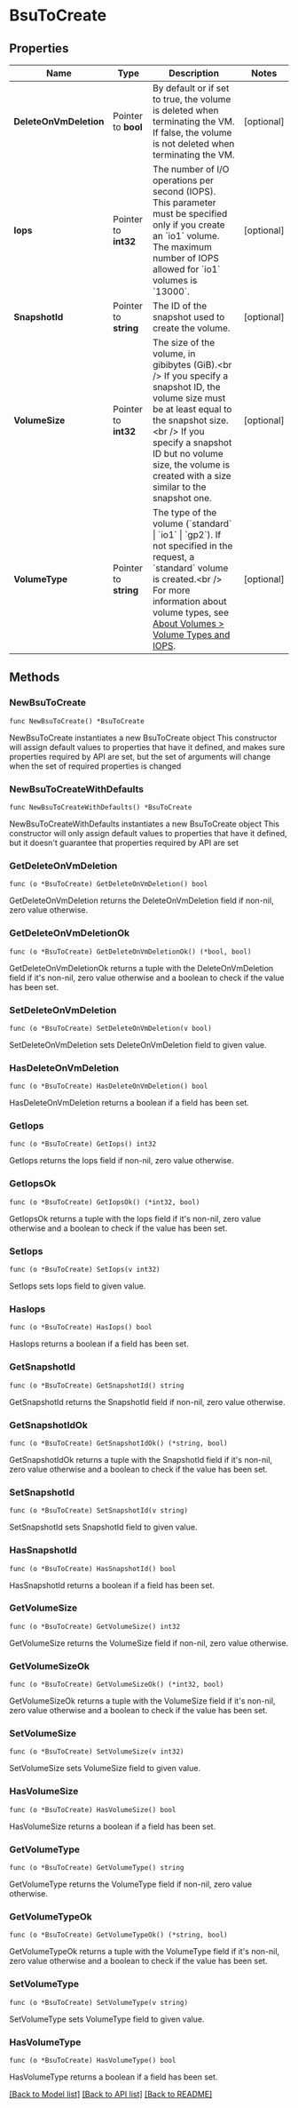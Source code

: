 # BsuToCreate

## Properties

Name | Type | Description | Notes
------------ | ------------- | ------------- | -------------
**DeleteOnVmDeletion** | Pointer to **bool** | By default or if set to true, the volume is deleted when terminating the VM. If false, the volume is not deleted when terminating the VM. | [optional] 
**Iops** | Pointer to **int32** | The number of I/O operations per second (IOPS). This parameter must be specified only if you create an &#x60;io1&#x60; volume. The maximum number of IOPS allowed for &#x60;io1&#x60; volumes is &#x60;13000&#x60;. | [optional] 
**SnapshotId** | Pointer to **string** | The ID of the snapshot used to create the volume. | [optional] 
**VolumeSize** | Pointer to **int32** | The size of the volume, in gibibytes (GiB).&lt;br /&gt; If you specify a snapshot ID, the volume size must be at least equal to the snapshot size.&lt;br /&gt; If you specify a snapshot ID but no volume size, the volume is created with a size similar to the snapshot one. | [optional] 
**VolumeType** | Pointer to **string** | The type of the volume (&#x60;standard&#x60; \\| &#x60;io1&#x60; \\| &#x60;gp2&#x60;). If not specified in the request, a &#x60;standard&#x60; volume is created.&lt;br /&gt; For more information about volume types, see [About Volumes &gt; Volume Types and IOPS](https://docs.outscale.com/en/userguide/About-Volumes.html#_volume_types_and_iops). | [optional] 

## Methods

### NewBsuToCreate

`func NewBsuToCreate() *BsuToCreate`

NewBsuToCreate instantiates a new BsuToCreate object
This constructor will assign default values to properties that have it defined,
and makes sure properties required by API are set, but the set of arguments
will change when the set of required properties is changed

### NewBsuToCreateWithDefaults

`func NewBsuToCreateWithDefaults() *BsuToCreate`

NewBsuToCreateWithDefaults instantiates a new BsuToCreate object
This constructor will only assign default values to properties that have it defined,
but it doesn't guarantee that properties required by API are set

### GetDeleteOnVmDeletion

`func (o *BsuToCreate) GetDeleteOnVmDeletion() bool`

GetDeleteOnVmDeletion returns the DeleteOnVmDeletion field if non-nil, zero value otherwise.

### GetDeleteOnVmDeletionOk

`func (o *BsuToCreate) GetDeleteOnVmDeletionOk() (*bool, bool)`

GetDeleteOnVmDeletionOk returns a tuple with the DeleteOnVmDeletion field if it's non-nil, zero value otherwise
and a boolean to check if the value has been set.

### SetDeleteOnVmDeletion

`func (o *BsuToCreate) SetDeleteOnVmDeletion(v bool)`

SetDeleteOnVmDeletion sets DeleteOnVmDeletion field to given value.

### HasDeleteOnVmDeletion

`func (o *BsuToCreate) HasDeleteOnVmDeletion() bool`

HasDeleteOnVmDeletion returns a boolean if a field has been set.

### GetIops

`func (o *BsuToCreate) GetIops() int32`

GetIops returns the Iops field if non-nil, zero value otherwise.

### GetIopsOk

`func (o *BsuToCreate) GetIopsOk() (*int32, bool)`

GetIopsOk returns a tuple with the Iops field if it's non-nil, zero value otherwise
and a boolean to check if the value has been set.

### SetIops

`func (o *BsuToCreate) SetIops(v int32)`

SetIops sets Iops field to given value.

### HasIops

`func (o *BsuToCreate) HasIops() bool`

HasIops returns a boolean if a field has been set.

### GetSnapshotId

`func (o *BsuToCreate) GetSnapshotId() string`

GetSnapshotId returns the SnapshotId field if non-nil, zero value otherwise.

### GetSnapshotIdOk

`func (o *BsuToCreate) GetSnapshotIdOk() (*string, bool)`

GetSnapshotIdOk returns a tuple with the SnapshotId field if it's non-nil, zero value otherwise
and a boolean to check if the value has been set.

### SetSnapshotId

`func (o *BsuToCreate) SetSnapshotId(v string)`

SetSnapshotId sets SnapshotId field to given value.

### HasSnapshotId

`func (o *BsuToCreate) HasSnapshotId() bool`

HasSnapshotId returns a boolean if a field has been set.

### GetVolumeSize

`func (o *BsuToCreate) GetVolumeSize() int32`

GetVolumeSize returns the VolumeSize field if non-nil, zero value otherwise.

### GetVolumeSizeOk

`func (o *BsuToCreate) GetVolumeSizeOk() (*int32, bool)`

GetVolumeSizeOk returns a tuple with the VolumeSize field if it's non-nil, zero value otherwise
and a boolean to check if the value has been set.

### SetVolumeSize

`func (o *BsuToCreate) SetVolumeSize(v int32)`

SetVolumeSize sets VolumeSize field to given value.

### HasVolumeSize

`func (o *BsuToCreate) HasVolumeSize() bool`

HasVolumeSize returns a boolean if a field has been set.

### GetVolumeType

`func (o *BsuToCreate) GetVolumeType() string`

GetVolumeType returns the VolumeType field if non-nil, zero value otherwise.

### GetVolumeTypeOk

`func (o *BsuToCreate) GetVolumeTypeOk() (*string, bool)`

GetVolumeTypeOk returns a tuple with the VolumeType field if it's non-nil, zero value otherwise
and a boolean to check if the value has been set.

### SetVolumeType

`func (o *BsuToCreate) SetVolumeType(v string)`

SetVolumeType sets VolumeType field to given value.

### HasVolumeType

`func (o *BsuToCreate) HasVolumeType() bool`

HasVolumeType returns a boolean if a field has been set.


[[Back to Model list]](../README.md#documentation-for-models) [[Back to API list]](../README.md#documentation-for-api-endpoints) [[Back to README]](../README.md)


